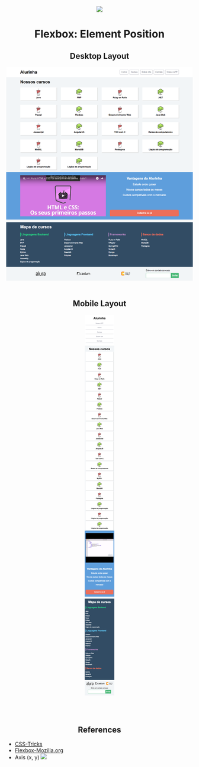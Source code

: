 
<div align="center">
<img src="https://lh3.googleusercontent.com/TM-g_2L7u2p99kwg4IQeB-3352WfCq0vKXP4h5cOvISUlNll6-1WHu8t2B0oZdZKjkmp">

# Flexbox: Element Position 

## Desktop Layout
![](./layouts/alurinha-layout-desktop.png)
<br><br>

## Mobile Layout
![](./layouts/alurinha-layout-mobile.png)

<br><br>

## References

</div>

- [CSS-Tricks](https://css-tricks.com/snippets/css/a-guide-to-flexbox/)
- [Flexbox-Mozilla.org](https://developer.mozilla.org/en-US/docs/Learn/CSS/CSS_layout/Flexbox)
- Axis (x, y)  ![](https://s3.amazonaws.com/caelum-online-public/1_flexbox/4_7+mostrando+o+site.png)
